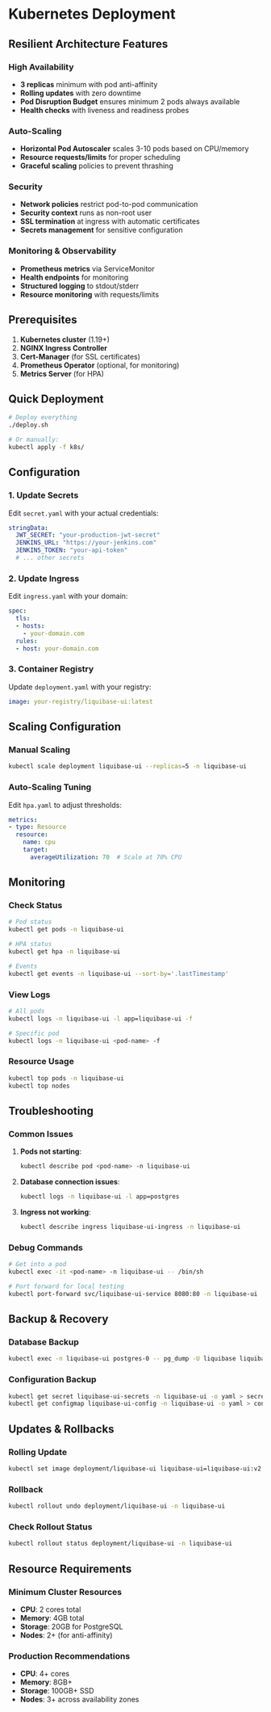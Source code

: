 # Kubernetes Deployment

## Resilient Architecture Features

### High Availability
- **3 replicas** minimum with pod anti-affinity
- **Rolling updates** with zero downtime
- **Pod Disruption Budget** ensures minimum 2 pods always available
- **Health checks** with liveness and readiness probes

### Auto-Scaling
- **Horizontal Pod Autoscaler** scales 3-10 pods based on CPU/memory
- **Resource requests/limits** for proper scheduling
- **Graceful scaling** policies to prevent thrashing

### Security
- **Network policies** restrict pod-to-pod communication
- **Security context** runs as non-root user
- **SSL termination** at ingress with automatic certificates
- **Secrets management** for sensitive configuration

### Monitoring & Observability
- **Prometheus metrics** via ServiceMonitor
- **Health endpoints** for monitoring
- **Structured logging** to stdout/stderr
- **Resource monitoring** with requests/limits

## Prerequisites

1. **Kubernetes cluster** (1.19+)
2. **NGINX Ingress Controller**
3. **Cert-Manager** (for SSL certificates)
4. **Prometheus Operator** (optional, for monitoring)
5. **Metrics Server** (for HPA)

## Quick Deployment

```bash
# Deploy everything
./deploy.sh

# Or manually:
kubectl apply -f k8s/
```

## Configuration

### 1. Update Secrets
Edit `secret.yaml` with your actual credentials:
```yaml
stringData:
  JWT_SECRET: "your-production-jwt-secret"
  JENKINS_URL: "https://your-jenkins.com"
  JENKINS_TOKEN: "your-api-token"
  # ... other secrets
```

### 2. Update Ingress
Edit `ingress.yaml` with your domain:
```yaml
spec:
  tls:
  - hosts:
    - your-domain.com
  rules:
  - host: your-domain.com
```

### 3. Container Registry
Update `deployment.yaml` with your registry:
```yaml
image: your-registry/liquibase-ui:latest
```

## Scaling Configuration

### Manual Scaling
```bash
kubectl scale deployment liquibase-ui --replicas=5 -n liquibase-ui
```

### Auto-Scaling Tuning
Edit `hpa.yaml` to adjust thresholds:
```yaml
metrics:
- type: Resource
  resource:
    name: cpu
    target:
      averageUtilization: 70  # Scale at 70% CPU
```

## Monitoring

### Check Status
```bash
# Pod status
kubectl get pods -n liquibase-ui

# HPA status
kubectl get hpa -n liquibase-ui

# Events
kubectl get events -n liquibase-ui --sort-by='.lastTimestamp'
```

### View Logs
```bash
# All pods
kubectl logs -n liquibase-ui -l app=liquibase-ui -f

# Specific pod
kubectl logs -n liquibase-ui <pod-name> -f
```

### Resource Usage
```bash
kubectl top pods -n liquibase-ui
kubectl top nodes
```

## Troubleshooting

### Common Issues

1. **Pods not starting**:
   ```bash
   kubectl describe pod <pod-name> -n liquibase-ui
   ```

2. **Database connection issues**:
   ```bash
   kubectl logs -n liquibase-ui -l app=postgres
   ```

3. **Ingress not working**:
   ```bash
   kubectl describe ingress liquibase-ui-ingress -n liquibase-ui
   ```

### Debug Commands
```bash
# Get into a pod
kubectl exec -it <pod-name> -n liquibase-ui -- /bin/sh

# Port forward for local testing
kubectl port-forward svc/liquibase-ui-service 8080:80 -n liquibase-ui
```

## Backup & Recovery

### Database Backup
```bash
kubectl exec -n liquibase-ui postgres-0 -- pg_dump -U liquibase liquibase_ui > backup.sql
```

### Configuration Backup
```bash
kubectl get secret liquibase-ui-secrets -n liquibase-ui -o yaml > secrets-backup.yaml
kubectl get configmap liquibase-ui-config -n liquibase-ui -o yaml > config-backup.yaml
```

## Updates & Rollbacks

### Rolling Update
```bash
kubectl set image deployment/liquibase-ui liquibase-ui=liquibase-ui:v2.0.0 -n liquibase-ui
```

### Rollback
```bash
kubectl rollout undo deployment/liquibase-ui -n liquibase-ui
```

### Check Rollout Status
```bash
kubectl rollout status deployment/liquibase-ui -n liquibase-ui
```

## Resource Requirements

### Minimum Cluster Resources
- **CPU**: 2 cores total
- **Memory**: 4GB total
- **Storage**: 20GB for PostgreSQL
- **Nodes**: 2+ (for anti-affinity)

### Production Recommendations
- **CPU**: 4+ cores
- **Memory**: 8GB+
- **Storage**: 100GB+ SSD
- **Nodes**: 3+ across availability zones
